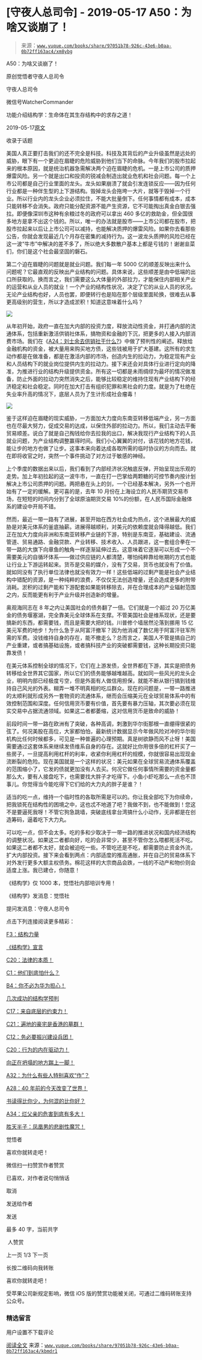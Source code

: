 # [守夜人总司令] - 2019-05-17 A50：为啥又谈崩了！

> 来源：[`www.yuque.com/books/share/97051b78-926c-43e6-b0aa-0b72ff163ac4/xm8ybg`](https://www.yuque.com/books/share/97051b78-926c-43e6-b0aa-0b72ff163ac4/xm8ybg)



A50：为啥又谈崩了！ 

原创觉悟者守夜人总司令 

守夜人总司令 

微信号WatcherCommander 

功能介绍结构学：生命体在其生存结构中的求存之道！ 

2019-05-17[原文](https://mp.weixin.qq.com/s?__biz=MzAxNDk1NjI2Mw==&mid=2247484515&idx=1&sn=d5912e7e1901f7fae49d39a99d8e3b6a&chksm=9b8a27ebacfdaefde82ea607527b72552b9bca352e99f6f0875ba5b7beeddd16879b85802bde&scene=27#wechat_redirect&cpage=375) 

收录于话题 

美国人真正要打击我们的还不完全是科技。科技及其背后的产业升级虽然是远处的威胁，眼下有一个更迫在眉睫的危险威胁到他们当下的命脉。今年我们的股市拉起来的根本原因，就是统治机器急需解决两个迫在眉睫的危机。一是上市公司的质押爆雷风险。另一个就是出口和投资的锐减会制造出就业危机和社会问题。每一个上市公司都是自己行业里面的龙头。龙头如果崩溃了就会引发连锁反应——因为任何行业都是一种伴生型的上下游结构。毁掉龙头会拖垮一大片，就等于毁掉一个行业。所以行业内的龙头企业必须拉住，不能大批量倒下。任何事情都有成本，成本只能转移不会消失。政府只能分配资源不能产生资源，它不可能掏出真金白银去强拉。即便像深圳市这种有余粮过冬的政府可以拿出 460 多亿的救助金，但全国很多地方是拿不出这个钱的。所以，唯一的办法就是股市——上市公司都在股市，把股市拉起来以后让上市公司可以减持，也能解决质押的爆雷风险。如果你去看那些公告，你就会发现最近几个月存在密集的减持行为。这一波龙头质押的风险已经在这一波“牛市”中解决的差不多了，所以绝大多数散户基本上都是亏钱的！谢谢韭菜们，你们是这个社会最坚固的磐石。 

第二个迫在眉睫的问题就是就业问题。我们每一年 5000 亿的顺差反映出来什么问题呢？它最直观的反映出产业结构的问题。具体来说，这些顺差是由中低端的出口所获取的。换而言之，我们需要这么大体量的外部拉力，才能保住内部相关产业的运营和从业人员的就业！一个产业的结构性状况，决定了它的从业人员的状况。无论产业结构也好，人员也罢，即便转行也是陷在那个层级里面轮换，很难去从事更高级别的营生，所以才造成淤积！知道这意味着什么吗？ 

![](img/70a4556890dcf818878c1e36467974df.png)  

从年初开始，政府一直在加大内部的投资力度，释放流动性资金，并打通内部的流通体系，包括重新激活供销社体系，搞物资和金融的下沉，把更多的人接入内部消费市场。我们在《[A24：刘士余去供销社干什么?](http://mp.weixin.qq.com/s?__biz=MzAxNDk1NjI2Mw==&mid=2247484249&idx=1&sn=b8af24c3440b291292b1ed4eddfcfaec&chksm=9b8a20d1acfda9c79045cf72415a403a655fcbcc03483c9b2970fd289e28f7c18a998142039c&scene=21#wechat_redirect)》中做了预判性的阐述。释放给金融机构的资金，被大量用来购买地方债，这些钱被用于扩大基建。这所有的求生动作都是在做准备，都是在激活内部的市场，创造内生的拉动力，为稳定现有产业和人员结构下的就业岗位提供内生的拉动力。接下来还会对具体行业进行定向的降准，为推进行业的结构升级提供资金。所有这一切都是未雨绸缪为最坏的情况做准备，防止外面的拉动力突然消失之后，能够比较稳定的维持住现有产业结构下的经济稳定和社会稳定。同时在加大打击有组织犯罪和黑社会的力度。就是为了杜绝在失业率升高的情况下，底层人员为了生计形成社会瘤毒！ 

![](img/94c258b25e744acef0fa7a8f6f50a188.png)  

鉴于这样迫在眉睫的现实威胁，一方面加大力度向东南亚转移低端产业，另一方面也在尽最大努力，促成交易的达成，以保住外部的拉动力。所以，我们主动去平衡贸易顺差。说白了就是自己掏钱给你去拉我的出口，解决我现行产业结构下的人员就业问题，为产业结构调整赢得时间。我们小心翼翼的对付，该花钱的地方花钱，能让步的地方也做了让步。这事本来向着达成各取所需的临时协议的方向而去。就在即将收官之时，突然一个事件挑动了对方过于敏感的神经。 

上个季度的数据出来以后，我们看到了内部经济状况触底反弹，开始呈现出乐观的走势。加上年初拉起的这一波牛市，一直在打一巴掌给两颗糖的可控节奏内按计划解决上市公司质押的问题。两把悬在头上的剑，一个已经基本解决，另外一个也开始有了一定的缓解。更可喜的是，去年 10 月份在上海设立的人民币期货交易市场，在短短的时间内分到了全球原油期货交易 10%的份额，在人民币国际金融体系的建设中开局不错。 

然而，最近一带一路有了进展，甚至开始在西方社会成为热点，这个进展最大的威胁是对美元体系的釜底抽薪。进展得越顺利，对美元的依赖度就会降得越低。我们正在加大力度向非洲和东南亚转移产业链的下游，特别是东南亚，基础建设、流通管道、贸易通路、金融贷款、产业转移、技术收入、人员跟进，这一套组合拳在一带一路的大旗下向章鱼的触角一样逐渐延伸过去。这意味着它逐渐可以形成一个不需要美元的自循环体系——做过供应链的人都清楚，哪怕纯粹靠给帐期的方式也能让行业上下游运转起来。货币是交易的媒介，没有了交易，货币也就没有了价值。就如同没有了执行单位法律也就没有效力一样！这些低端的过剩产能是社会产业结构中错配的资源，是一种纯粹的浪费，不仅仅无法创造增量，还会造成更多的附带消耗。淤积的过剩产能和下游配套如果能转移除去，并在合理成本的产业辐射范围之内，反而能更有利于产业升级并创造新的增量。 

奥观海同志在 8 年之内让美国社会的债务翻了一倍。它们就是一个超过 20 万亿美金的债务堰塞湖，完全靠美元全球体系在支撑。不管美国社会是维系现状，还是要搞新的东西，都需要钱，而且是需要大把的钱。川普修个墙居然沦落到挪用 15 亿美元军费的地步！为什么急于从阿富汗撤军？因为他消减了数亿用于阿富汗驻军所需的军费。没钱维持自身的存在，能不撤走么？总而言之，美国人不管是搞自己的产业重建，或者搞基础设施，或者搞科技产业的突破都需要钱，这种长期投资只能靠发债！ 

在美元体系控制全球的情况下，它们在上游发债，全世界都在下游，其实是把债务转移给全世界其它国家，所以它们的债务能够越堆越高。就如同一些风光的龙头企业，明明内部已经极度亏空，但是外面有人做信用担保，就能不断从银行搞到钱维持自己风光的外表。糊弄一堆不明真相的吃瓜群众。现在的问题是，一带一路推进的太顺利就形成另外一套物资的流通体系，继而会压缩美元在全球贸易体系中的有效控制范围和深度。任何信用货币要有价值，首先要有暴力压轴，其次要必须在现实交易中占据流通领域。如果这二者都萎缩，这对信用货币是致命的威胁！ 

前段时间一带一路在欧洲有了突破，各种高调，刺激到华尔街那根一直绷得很紧的弦了。何况美股在高位，大家都怕怕，最新统计数据显示今年做风险对冲的华尔街机构比任何时候都多，可见是一种普遍的心理预期。真是树欲静而风不止呀！美国需要通过这套体系来继续发债维系自身的存在。这就好比你用很多倍的杠杆买了一些房子，一旦提高利用杠杆的利率，收紧你利用杠杆的规模，你就很容易出现现金流断裂的危险。现在美国就是一个这样的状况：美元如果在全球贸易流通体系覆盖的范围缩小了，它发的债就更加没有人去买。何况它做任何事情所需要的资金量都那么大，要有人接盘吃下，也需要找大胖子才吃得下。小鱼小虾吃那么一点也不顶事儿。你觉得当今能吃得下它们给的大力丸的胖子是谁？！ 

适当的吃一点，维持一个临时性的各取所需是可以的。你让我全部吃下为你续命，把我锁死在结构性的困境之中，这也忒不地道了吧？我做不到，也不能做到！您这不是要逼死我呀！不管它狗急跳墙，突破底线拿台湾搞什么小动作，无非都是在创造筹码，逼着吃下大力丸。 

可以吃一点，但不会太多。吃的多和少取决于一带一路的推进状况和国内经济结构的调整状况。如果这二者都向好，吃的会非常少，甚至不管你怎么喂都死活不吃。如果这二者都不太好，就会被迫吃一些。不管吃还是不吃，都需要防止资金外流，扩大内部投资。接下来会看到两点：内部适度的推高通胀，并在自己的贸易体系下对外发行更多大额主权债务。棉花这样的大宗商品会跌，一线的不动产和物价则会适度上涨。我已建仓，你随意！  



《结构学》仅 1000 本，觉悟社内部培训专用！ 

《结构学》发消息：觉悟社 

提问发消息：守夜人总司令  



点击下列连接阅读更多精彩： 

[F3：结构力量](http://mp.weixin.qq.com/s?__biz=MzAxNDk1NjI2Mw==&mid=2247484256&idx=1&sn=f10d9c530bfd6ea08b25d4bec657c13a&chksm=9b8a20e8acfda9fee057f2df26790f905c898132cac91d833d14e636edb00c20514d63189a88&scene=21#wechat_redirect) 

[《结构学》宣言](http://mp.weixin.qq.com/s?__biz=MzAxNDk1NjI2Mw==&mid=2247484505&idx=1&sn=95b4424393e36eda97e76284318a3f38&chksm=9b8a27d1acfdaec7c00ce60807bd673a33454adf9b992a8ef9b44687a93b333dcf676d0b77c3&scene=21#wechat_redirect) 

[C20：法律的本质！](http://mp.weixin.qq.com/s?__biz=MzAxNDk1NjI2Mw==&mid=2247484501&idx=1&sn=00f288fe79db79413d6d0f42fb029fbb&chksm=9b8a27ddacfdaecbe8bd5ec9e67fcc5197aafb097acee930c82706f7bb282071824e0508b4f7&scene=21#wechat_redirect) 

[C1：他们到底怕什么？](http://mp.weixin.qq.com/s?__biz=MzAxNDk1NjI2Mw==&mid=2247483898&idx=1&sn=1b0a50386e9e89d2750dec717236f0aa&chksm=9b8a2272acfdab64235b35ee5e91b8cac6172144207251636e1345fc570aa1601f59eff7f442&scene=21#wechat_redirect) 

[B4：你不必为华为担心！](http://mp.weixin.qq.com/s?__biz=MzIzMDYwOTM0Mg==&mid=2247483951&idx=1&sn=7850925e07db502ec2116efe0211318f&chksm=e8b19afedfc613e816bdef573343dbe2127c92d828c071510a8a8b9cb98384cdc7a6dbf8fbdd&scene=21#wechat_redirect) 

[几次成功的结构学预判](http://mp.weixin.qq.com/s?__biz=MzAxNDk1NjI2Mw==&mid=2247484266&idx=1&sn=02ab915e029cbe24d91712f741b3f37c&chksm=9b8a20e2acfda9f4498a5c76204c101ab26e7311f2fb7d3043de108d4ff6e18d72a1c889a569&scene=21#wechat_redirect) 

[C17：来自底层的约束力！](http://mp.weixin.qq.com/s?__biz=MzAxNDk1NjI2Mw==&mid=2247484360&idx=1&sn=a833473eb3a45e0c0aecf4acfcfd87f3&chksm=9b8a2040acfda9566605a3e4ec4640b1fc591a3b848f869a7ce6ebaf7cd06bc75cd184004041&scene=21#wechat_redirect) 

[C21：遍地的豪宅是香港的墓群！](http://mp.weixin.qq.com/s?__biz=MzAxNDk1NjI2Mw==&mid=2247484408&idx=1&sn=f6d2373a67b2e0cf10f5240bd0d64b69&chksm=9b8a2070acfda966dd729b703680a29ae2cfd1ccb1838f38031e8aa003ee6c4fcf72a7990b0a&scene=21#wechat_redirect) 

[C12：务必要振兴建设兵团！](http://mp.weixin.qq.com/s?__biz=MzAxNDk1NjI2Mw==&mid=2247484193&idx=1&sn=88c86597191d0c97a411f9ea6f7b7c5d&chksm=9b8a20a9acfda9bfae819e8e42531fe6d523dd244ef0fc0c0787ab812540108c181f7ec2ffa9&scene=21#wechat_redirect) 

[C20：行为的内在驱动力！](https://mp.weixin.qq.com/s?__biz=MzIzMDYwOTM0Mg==&mid=2247484003&idx=1&sn=a62ddbccc64f9f19890c0dff9605b6f7&scene=21#wechat_redirect) 

[向正在坍塌的地方踹上一脚！](http://mp.weixin.qq.com/s?__biz=MzAxNDk1NjI2Mw==&mid=2247483789&idx=1&sn=5e44b7b524c3dc4bb7705f49ed0a44a3&chksm=9b8a2205acfdab139e4b1d44ef6702b09c9fbf79505340205d13fbdaa33207a997f54bee0e97&scene=21#wechat_redirect) 

[A32：为什么有些人特别喜欢“作”？](http://mp.weixin.qq.com/s?__biz=MzAxNDk1NjI2Mw==&mid=2247484403&idx=1&sn=a291e8322913517a91725b82912a804f&chksm=9b8a207bacfda96d339c5a416fe350e324cfb86c0f0d90c25418967230097892bb8be32eb5ff&scene=21#wechat_redirect) 

[A28：40 年前的今天改变了世界！](http://mp.weixin.qq.com/s?__biz=MzAxNDk1NjI2Mw==&mid=2247484305&idx=1&sn=34b19d12210bf9f765c6eb615b787ac6&chksm=9b8a2019acfda90fff45ea8c17ccb37c75e04c7420ad9b303a0fb0069110cee644e6f592d95f&scene=21#wechat_redirect) 

[书读得比你少，为何混的比你好？](http://mp.weixin.qq.com/s?__biz=MzAxNDk1NjI2Mw==&mid=2247484296&idx=1&sn=b0e0f11f50023aa8a20e8eeb51d39e10&chksm=9b8a2000acfda916885455b30687e2f18099abba31c78b2fabb95ca1b89ddc40f2415317d368&scene=21#wechat_redirect) 

[A34：烂父亲的危害到底有多大！](http://mp.weixin.qq.com/s?__biz=MzAxNDk1NjI2Mw==&mid=2247484348&idx=1&sn=944a6aac1e8035011b56508ea74fb48e&chksm=9b8a2034acfda922b803681a568bf7b75ce8342cf507080d2e636098b7ee9dfc1391836f7341&scene=21#wechat_redirect) 

[胜天半子：凤凰男的悲剧性魔咒！](http://mp.weixin.qq.com/s?__biz=MzAxNDk1NjI2Mw==&mid=2247484459&idx=1&sn=3af333a7d8f81253f730e57ba86f6f11&chksm=9b8a27a3acfdaeb524c155bcc629f472e273558add2d9c91ca3295d08144bd6d7d26ed757e6c&scene=21#wechat_redirect) 

觉悟者 

喜欢你就转走吧！ 

微信扫一扫赞赏作者赞赏 

已喜欢，对作者说句悄悄话 

取消 

发送给作者 

发送 

最多 40 字，当前共字 

 人赞赏 

上一页 1/3 下一页 

长按二维码向我转账 

喜欢你就转走吧！ 

受苹果公司新规定影响，微信 iOS 版的赞赏功能被关闭，可通过二维码转账支持公众号。 

### 精选留言 

用户设置不下载评论 

[阅读全文](https://t.zsxq.com/IYzr7UB) 来源：[`www.yuque.com/books/share/97051b78-926c-43e6-b0aa-0b72ff163ac4/kbmdr1`](https://www.yuque.com/books/share/97051b78-926c-43e6-b0aa-0b72ff163ac4/kbmdr1)